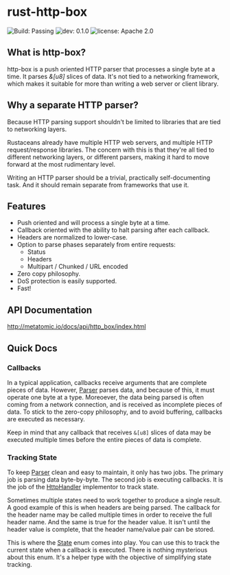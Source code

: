 # rust-http-box

![Build: Passing](https://img.shields.io/badge/build-passing-brightgreen.svg)
![dev: 0.1.0](https://img.shields.io/badge/dev-0.1.0-ff69b4.svg)
![license: Apache 2.0](https://img.shields.io/badge/license-Apache%202.0-blue.svg)

## What is http-box?

http-box is a push oriented HTTP parser that processes a single byte at a time. It parses *&[u8]*
slices of data. It's not tied to a networking framework, which makes it suitable for more than
writing a web server or client library.

## Why a separate HTTP parser?

Because HTTP parsing support shouldn't be limited to libraries that are tied to networking layers.

Rustaceans already have multiple HTTP web servers, and multiple HTTP request/response libraries. The
concern with this is that they're all tied to different networking layers, or different parsers,
making it hard to move forward at the most rudimentary level.

Writing an HTTP parser should be a trivial, practically self-documenting task. And it should remain
separate from frameworks that use it.

## Features

- Push oriented and will process a single byte at a time.
- Callback oriented with the ability to halt parsing after each callback.
- Headers are normalized to lower-case.
- Option to parse phases separately from entire requests:
  - Status
  - Headers
  - Multipart / Chunked / URL encoded
- Zero copy philosophy.
- DoS protection is easily supported.
- Fast!

## API Documentation

http://metatomic.io/docs/api/http_box/index.html

## Quick Docs

### Callbacks

In a typical application, callbacks receive arguments that are complete pieces of data. However,
[Parser](http://www.metatomic.io/docs/api/http_box/http1/struct.Parser.html) parses data, and
because of this, it must operate one byte at a type. Moreoever, the data being parsed is often
coming from a network connection, and is received as incomplete pieces of data. To stick to the
zero-copy philosophy, and to avoid buffering, callbacks are executed as necessary.

Keep in mind that any callback that receives `&[u8]` slices of data may be executed multiple times
before the entire pieces of data is complete.

### Tracking State

To keep [Parser](http://www.metatomic.io/docs/api/http_box/http1/struct.Parser.html) clean and easy
to maintain, it only has two jobs. The primary job is parsing data byte-by-byte. The second job is
executing callbacks. It is the job of the
[HttpHandler](http://www.metatomic.io/docs/api/http_box/http1/trait.HttpHandler.html) implementor
to track state.

Sometimes multiple states need to work together to produce a single result. A good example of this
is when headers are being parsed. The callback for the header name may be called multiple times in
order to receive the full header name. And the same is true for the header value. It isn't until the
header value is complete, that the header name/value pair can be stored.

This is where the [State](http://www.metatomic.io/docs/api/http_box/http1/enum.State.html) enum
comes into play. You can use this to track the current state when a callback is executed. There is
nothing mysterious about this enum. It's a helper type with the objective of simplifying state
tracking.
